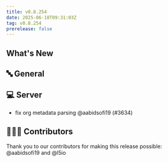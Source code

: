 ```yaml
---
title: v0.8.254
date: 2025-06-18T09:31:03Z
tag: v0.8.254
prerelease: false
---
```


## What's New
## 🔤 General
## 💻 Server

- fix org metadata parsing @aabidsofi19 (#3634)

## 👨🏽‍💻 Contributors

Thank you to our contributors for making this release possible:
@aabidsofi19 and @l5io

